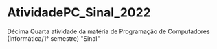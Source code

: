 # AtividadePC_Sinal_2022
Décima Quarta atividade da matéria de Programação de Computadores (Informática/1° semestre) "Sinal"
